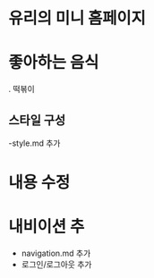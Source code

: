 # 유리의 미니 홈페이지

# 좋아하는 음식

. 떡볶이

## 스타일 구성

-style.md 추가

# 내용 수정

# 내비이션 추

- navigation.md 추가
- 로그인/로그아웃 추가
